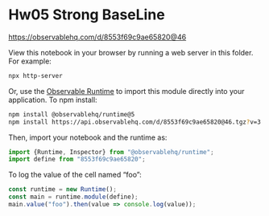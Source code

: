 # Hw05 Strong BaseLine

https://observablehq.com/d/8553f69c9ae65820@46

View this notebook in your browser by running a web server in this folder. For
example:

~~~sh
npx http-server
~~~

Or, use the [Observable Runtime](https://github.com/observablehq/runtime) to
import this module directly into your application. To npm install:

~~~sh
npm install @observablehq/runtime@5
npm install https://api.observablehq.com/d/8553f69c9ae65820@46.tgz?v=3
~~~

Then, import your notebook and the runtime as:

~~~js
import {Runtime, Inspector} from "@observablehq/runtime";
import define from "8553f69c9ae65820";
~~~

To log the value of the cell named “foo”:

~~~js
const runtime = new Runtime();
const main = runtime.module(define);
main.value("foo").then(value => console.log(value));
~~~
